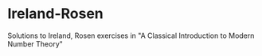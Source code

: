 # Ireland-Rosen
Solutions to Ireland, Rosen exercises in "A Classical Introduction to Modern Number Theory"
